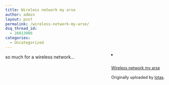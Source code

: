 ```yaml
---
title: Wireless network my arse
author: admin
layout: post
permalink: /wireless-network-my-arse/
dsq_thread_id:
  - 26013086
categories:
  - Uncategorized
---
```

<div style="float: right; margin-left: 10px; margin-bottom: 10px;">
  <a href="http://www.flickr.com/photos/37996640939@N01/8746709/" title="photo sharing"><img src="http://photos8.flickr.com/8746709_e15ca043e8_m.jpg" alt style="border: solid 2px #000000;" /></a><br /> <br /> <span style="font-size: 0.9em; margin-top: 0px;"><br /> <a href="http://www.flickr.com/photos/37996640939@N01/8746709/">Wireless network my arse</a><br /> <br /> Originally uploaded by <a href="http://www.flickr.com/people/37996640939@N01/">lotas</a>.<br /> </span>
</div>

so much for a wireless network&#8230;  
<br clear="all" />